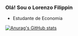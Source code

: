 ### Olá! Sou o Lorenzo Filippin

- Estudante de Economia


[![Anurag's GitHub stats](https://github-readme-stats.vercel.app/api?username=lorenzo-ff)](https://github.com/anuraghazra/github-readme-stats)




<!--
**lorenzo-ff/lorenzo-ff** is a ✨ _special_ ✨ repository because its `README.md` (this file) appears on your GitHub profile.

Here are some ideas to get you started:

- 🔭 I’m currently working on ...
- 🌱 I’m currently learning ...
- 👯 I’m looking to collaborate on ...
- 🤔 I’m looking for help with ...
- 💬 Ask me about ...
- 📫 How to reach me: ...
- 😄 Pronouns: ...
- ⚡ Fun fact: ...
-->
